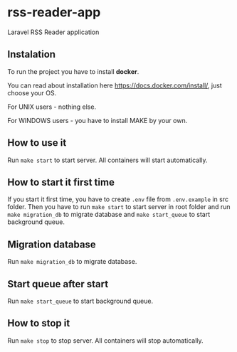 # rss-reader-app
Laravel RSS Reader application

## Instalation

To run the project you have to install **docker**.

You can read about installation here https://docs.docker.com/install/, just choose your OS.

For UNIX users - nothing else.

For WINDOWS users - you have to install MAKE by your own.

## How to use it

Run `make start` to start server. All containers will start automatically.

## How to start it first time
If you start it first time, you have to create `.env` file from `.env.example` in src folder.
Then you have to run `make start` to start server in root folder and run `make migration_db` to migrate database and `make start_queue` to start background queue.

## Migration database

Run `make migration_db` to migrate database.

## Start queue after start

Run `make start_queue` to start background queue.

## How to stop it

Run `make stop` to stop server. All containers will stop automatically.
